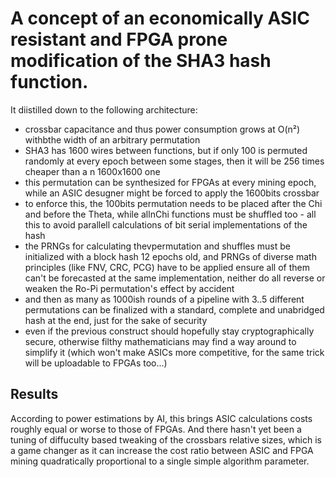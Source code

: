 # A concept of an economically ASIC resistant and FPGA prone modification of the SHA3 hash function.

It diistilled down to the following architecture:
- crossbar capacitance and thus power consumption grows at O(n²) withbthe width of an arbitrary permutation
- SHA3 has 1600 wires between functions, but if only 100 is permuted randomly at every epoch between some stages, then it will be 256 times cheaper than a n 1600x1600 one
- this permutation can be synthesized for FPGAs at every mining epoch, while an ASIC desugner might be forced to apply the 1600bits crossbar
- to enforce this, the 100bits permutation needs to be placed after the Chi and before the Theta, while allnChi functions must be shuffled too - all this to avoid parallell calculations of bit serial implementations of the hash
- the PRNGs for calculating thevpermutation and shuffles must be initialized with a block hash 12 epochs old, and PRNGs of diverse math principles (like FNV, CRC, PCG) have to be applied ensure all of them can't be forecasted at the same implementation, neither do all reverse or weaken the Ro-Pi permutation's effect by accident
- and then as many as 1000ish rounds of a pipeline with 3..5 different permutations can be finalized with a standard, complete and unabridged hash at the end, just for the sake of security
- even if the previous construct should hopefully stay cryptographically secure, otherwise filthy mathematicians may find a way around to simplify it (which won't make ASICs more competitive, for the same trick will be uploadable to FPGAs too...)

## Results

According to power estimations by AI, this brings ASIC calculations costs roughly equal or worse to those of FPGAs. And there hasn't yet been a tuning of diffuculty based tweaking of the crossbars relative sizes, which is a game changer as it can increase the cost ratio between ASIC and FPGA mining quadratically proportional to a single simple algorithm parameter.
